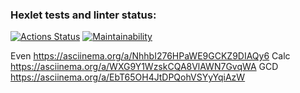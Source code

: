### Hexlet tests and linter status:
[![Actions Status](https://github.com/Ksandra91/java-project-61/actions/workflows/hexlet-check.yml/badge.svg)](https://github.com/Ksandra91/java-project-61/actions)
[![Maintainability](https://api.codeclimate.com/v1/badges/7788f1dd45a96ff2a08c/maintainability)](https://codeclimate.com/github/Ksandra91/java-project-61/maintainability)

Even
https://asciinema.org/a/NhhbI276HPaWE9GCKZ9DIAQy6
Calc
https://asciinema.org/a/WXG9Y1WzskCQA8VlAWN7GvqWA
GCD
https://asciinema.org/a/EbT65OH4JtDPQohVSYyYqiAzW

